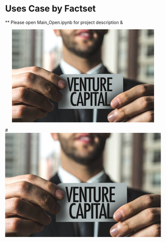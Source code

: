 # Uses Case by Factset
** Please open Main_Open.ipynb for project description & 
<p align="center">
  <img width="460" height="300" src="https://github.com/ajar2354/Factset/blob/master/vc_pic.jpg">
</p>

#</center>![Image description](https://github.com/ajar2354/Factset/blob/master/vc_pic.jpg)</center>
